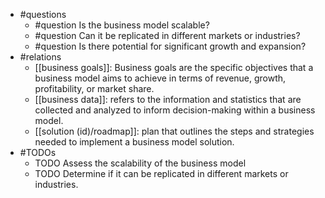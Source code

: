 - #questions
	- #question Is the business model scalable?
	- #question Can it be replicated in different markets or industries?
	- #question Is there potential for significant growth and expansion?
- #relations
	- [[business goals]]: Business goals are the specific objectives that a business model aims to achieve in terms of revenue, growth, profitability, or market share.
	- [[business data]]: refers to the information and statistics that are collected and analyzed to inform decision-making within a business model.
	- [[solution (id)/roadmap]]: plan that outlines the steps and strategies needed to implement a business model solution.
- #TODOs
	- TODO Assess the scalability of the business model
	- TODO  Determine if it can be replicated in different markets or industries.











